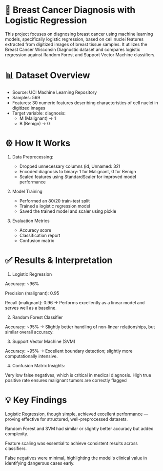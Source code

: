 # 🧬 Breast Cancer Diagnosis with Logistic Regression

This project focuses on diagnosing breast cancer using machine learning models, specifically logistic regression, based on cell nuclei features extracted from digitized images of breast tissue samples. It utilizes the Breast Cancer Wisconsin Diagnostic dataset and compares logistic regression against Random Forest and Support Vector Machine classifiers.

# 📊 Dataset Overview

- Source: UCI Machine Learning Repository
- Samples: 569
- Features: 30 numeric features describing characteristics of cell nuclei in digitized images
- Target variable: diagnosis:
    - M (Malignant) → 1
    - B (Benign) → 0
 
# ⚙️ How It Works

1. Data Preprocessing:
   - Dropped unnecessary columns (id, Unnamed: 32)
   - Encoded diagnosis to binary: 1 for Malignant, 0 for Benign
   - Scaled features using StandardScaler for improved model performance

2. Model Training
   - Performed an 80/20 train-test split
   - Trained a logistic regression model
   - Saved the trained model and scaler using pickle

3. Evaluation Metrics
   - Accuracy score
   - Classification report
   - Confusion matrix

# ✅ Results & Interpretation

1. Logistic Regression

Accuracy: ~96%

Precision (malignant): 0.95

Recall (malignant): 0.96 → Performs excellently as a linear model and serves well as a baseline.

2. Random Forest Classifier

Accuracy: ~95% → Slightly better handling of non-linear relationships, but similar overall accuracy.

3. Support Vector Machine (SVM)

Accuracy: ~95% → Excellent boundary detection; slightly more computationally intensive.

4. Confusion Matrix Insights:

Very low false negatives, which is critical in medical diagnosis. High true positive rate ensures malignant tumors are correctly flagged


# 💡 Key Findings

Logistic Regression, though simple, achieved excellent performance — proving effective for structured, well-preprocessed datasets.

Random Forest and SVM had similar or slightly better accuracy but added complexity.

Feature scaling was essential to achieve consistent results across classifiers.

False negatives were minimal, highlighting the model's clinical value in identifying dangerous cases early.


